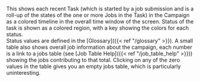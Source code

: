 

This shows each recent Task (which is started by a job submission and is a roll-up of the states of the one or more Jobs in the Task) in the Campaign as a colored timeline in the overall time window of the screen. Status of the task is shown as a colored region, with a key showing the colors for each status.   
Status values are defined in the [Glossary]({{< ref "/glossary" >}}). A small table also shows overall job information about the campaign, each number is a link to a jobs table (see [Job Table Help]({{< ref "/job_table_help" >}})) showing the jobs contributing to that total. Clicking on any of the zero values in the table gives you an empty jobs table, which is particularly uninteresting.